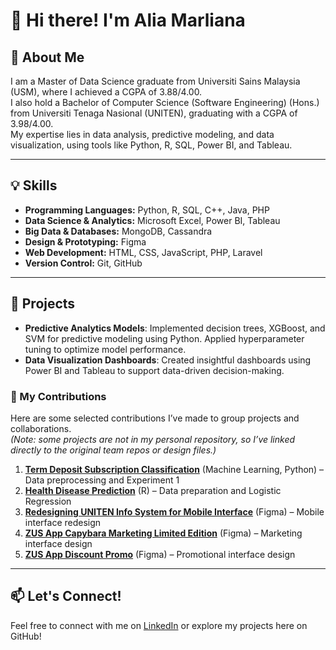 # 👋 Hi there! I'm Alia Marliana

## 🚀 About Me
I am a Master of Data Science graduate from Universiti Sains Malaysia (USM), where I achieved a CGPA of 3.88/4.00.  
I also hold a Bachelor of Computer Science (Software Engineering) (Hons.) from Universiti Tenaga Nasional (UNITEN), graduating with a CGPA of 3.98/4.00.  
My expertise lies in data analysis, predictive modeling, and data visualization, using tools like Python, R, SQL, Power BI, and Tableau.

---

## 💡 Skills
- **Programming Languages:** Python, R, SQL, C++, Java, PHP
- **Data Science & Analytics:** Microsoft Excel, Power BI, Tableau
- **Big Data & Databases:** MongoDB, Cassandra
- **Design & Prototyping:** Figma
- **Web Development:** HTML, CSS, JavaScript, PHP, Laravel
- **Version Control:** Git, GitHub
---

## 📝 Projects
- **Predictive Analytics Models**: Implemented decision trees, XGBoost, and SVM for predictive modeling using Python. Applied hyperparameter tuning to optimize model performance.
- **Data Visualization Dashboards**: Created insightful dashboards using Power BI and Tableau to support data-driven decision-making.

### 💪 My Contributions
Here are some selected contributions I’ve made to group projects and collaborations.  
*(Note: some projects are not in my personal repository, so I’ve linked directly to the original team repos or design files.)*

1. **[Term Deposit Subscription Classification](https://github.com/j9988/Term-Deposit-Subscription-Classification)** (Machine Learning, Python) – Data preprocessing and Experiment 1  
2. **[Health Disease Prediction](https://github.com/j9988/Health_Disease_Prediction)** (R) – Data preparation and Logistic Regression  
3. **[Redesigning UNITEN Info System for Mobile Interface](https://www.figma.com/proto/ah6MeSWSfxYI6rYGk45HeE/UNITEN-INFO?node-id=30-2989&starting-point-node-id=71%3A332&t=CP793TFENRa0748a-1)** (Figma) – Mobile interface redesign  
4. **[ZUS App Capybara Marketing Limited Edition](https://www.figma.com/proto/4pwzbWguHpAwKEzVPxjtdm/Group-Project?node-id=5-3&t=fx2IIy6IQ9bJWtKi-1)** (Figma) – Marketing interface design  
5. **[ZUS App Discount Promo](https://www.figma.com/proto/4pwzbWguHpAwKEzVPxjtdm/Group-Project?node-id=135-1059&starting-point-node-id=135%3A1059&t=Aezrb1RGj2xik8Ie-1)** (Figma) – Promotional interface design  
---

## 📫 Let's Connect!
Feel free to connect with me on [LinkedIn](https://www.linkedin.com/in/alia-marliana-shaiful-bahari/) or explore my projects here on GitHub!

